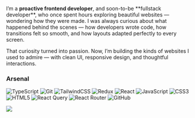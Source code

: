 <p>I’m a <b>proactive frontend developer</b>, and soon-to-be **fullstack developer**, who once spent hours exploring beautiful websites — wondering how they were made. I was always curious about what happened behind the scenes — how developers wrote code, how transitions felt so smooth, and how layouts adapted perfectly to every screen.

That curiosity turned into passion. Now, I’m building the kinds of websites I used to admire — with clean UI, responsive design, and thoughtful interactions.
</h3>


<h3>Arsenal</h3>

![TypeScript](https://img.shields.io/badge/typescript-%23007ACC.svg?style=for-the-badge&logo=typescript&logoColor=white) ![Git](https://img.shields.io/badge/git-%23F05033.svg?style=for-the-badge&logo=git&logoColor=white) ![TailwindCSS](https://img.shields.io/badge/tailwindcss-%2338B2AC.svg?style=for-the-badge&logo=tailwind-css&logoColor=white) ![Redux](https://img.shields.io/badge/redux-%23593d88.svg?style=for-the-badge&logo=redux&logoColor=white) ![React](https://img.shields.io/badge/react-%2320232a.svg?style=for-the-badge&logo=react&logoColor=%2361DAFB) ![JavaScript](https://img.shields.io/badge/javascript-%23323330.svg?style=for-the-badge&logo=javascript&logoColor=%23F7DF1E) ![CSS3](https://img.shields.io/badge/css3-%231572B6.svg?style=for-the-badge&logo=css3&logoColor=white) ![HTML5](https://img.shields.io/badge/html5-%23E34F26.svg?style=for-the-badge&logo=html5&logoColor=white) ![React Query](https://img.shields.io/badge/-React%20Query-FF4154?style=for-the-badge&logo=react%20query&logoColor=white) ![React Router](https://img.shields.io/badge/React_Router-CA4245?style=for-the-badge&logo=react-router&logoColor=white) ![GitHub](https://img.shields.io/badge/github-%23121011.svg?style=for-the-badge&logo=github&logoColor=white)

![](https://github-readme-stats.vercel.app/api/top-langs/?username=pratyushdhakal&theme=dark&hide_border=true&include_all_commits=true&count_private=true&layout=compact)
</div>





























